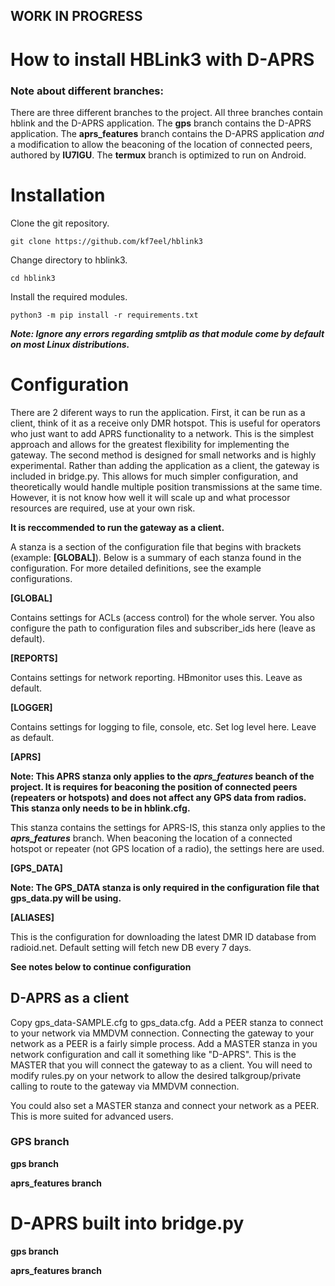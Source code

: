 ## WORK IN PROGRESS

# How to install HBLink3 with D-APRS

### Note about different branches:

There are three different branches to the project. All three branches contain hblink and the D-APRS application. The **gps** branch contains the D-APRS application. The **aprs_features** branch contains the D-APRS application _and_ a modification to allow the beaconing of the location of connected peers, authored by **IU7IGU**. The **termux** branch is optimized to run on Android.


# Installation

Clone the git repository.

`git clone https://github.com/kf7eel/hblink3`

Change directory to hblink3.

`cd hblink3`

Install the required modules.

`python3 -m pip install -r requirements.txt`

_**Note: Ignore any errors regarding smtplib as that module come by default on most Linux distributions.**_


# Configuration

There are 2 diferent ways to run the application. 
First, it can be run as a client, think of it as a receive only DMR hotspot. This is useful for operators who just want
 to add APRS functionality to a network. This is the simplest approach and allows for the greatest flexibility for implementing the gateway.
 The second method is designed for small networks and is highly experimental. Rather than adding the application as a client, the gateway is included in bridge.py. This allows for much simpler configuration, and theoretically would
 handle multiple position transmissions at the same time. However, it is not know how well it will scale up and what processor resources are required, use at your own risk.
 
 **It is reccommended to run the gateway as a client.**
 
 A stanza is a section of the configuration file that begins with brackets (example: **[GLOBAL]**). Below is a summary of each stanza found in the configuration. For more detailed definitions, see the example configurations.
 
 **[GLOBAL]**
 
 Contains settings for ACLs (access control) for the whole server. You also configure the path to configuration files and subscriber_ids here (leave as default).
 
 **[REPORTS]**
 
 Contains settings for network reporting. HBmonitor uses this. Leave as default.
 
 **[LOGGER]**
 
 Contains settings for logging to file, console, etc. Set log level here. Leave as default.
 
 **[APRS]**

**Note: This APRS stanza only applies to the _aprs_features_ beanch of the project. It is requires for beaconing the position of connected peers (repeaters or hotspots) and does not affect any GPS data from radios. This stanza only needs to be in hblink.cfg.**
 
 This stanza contains the settings for APRS-IS, this stanza only applies to the **_aprs_features_** branch. When beaconing the location of a connected hotspot or repeater (not GPS location of a radio), the settings here are used.
 
 **[GPS_DATA]**

**Note: The GPS_DATA stanza is only required in the configuration file that gps_data.py will be using.**
 
 
 **[ALIASES]**
 
 This is the configuration for downloading the latest DMR ID database from radioid.net. Default setting will fetch new DB every 7 days.
  
 **See notes below to continue configuration**
 
 
 ## D-APRS as a client
 
 Copy gps_data-SAMPLE.cfg to gps_data.cfg. Add a PEER stanza to connect to your network via MMDVM connection. Connecting the gateway to your network as a PEER is a fairly simple process. Add a MASTER stanza in you network configuration and call it something like "D-APRS". This is the MASTER that you will connect the gateway to as a client. You will need to modify rules.py on your network to allow the desired talkgroup/private calling to route to the gateway via MMDVM connection.
 
 You could also set a MASTER stanza and connect your network as a PEER. This is more suited for advanced users.
 

### GPS branch

**gps branch**

**aprs_features branch**
 

 # D-APRS built into bridge.py
  
**gps branch**
 
**aprs_features branch**

 

